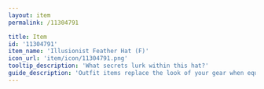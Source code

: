 ```yaml
---
layout: item
permalink: /11304791

title: Item
id: '11304791'
item_name: 'Illusionist Feather Hat (F)'
icon_url: 'item/icon/11304791.png'
tooltip_description: 'What secrets lurk within this hat?'
guide_description: 'Outfit items replace the look of your gear when equipped.'
---
```

